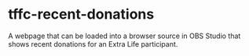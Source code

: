 # tffc-recent-donations
A webpage that can be loaded into a browser source in OBS Studio that shows recent donations for an Extra Life participant.
